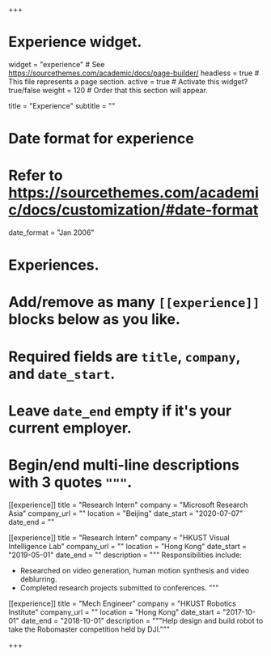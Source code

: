 +++
# Experience widget.
widget = "experience"  # See https://sourcethemes.com/academic/docs/page-builder/
headless = true  # This file represents a page section.
active = true  # Activate this widget? true/false
weight = 120  # Order that this section will appear.

title = "Experience"
subtitle = ""

# Date format for experience
#   Refer to https://sourcethemes.com/academic/docs/customization/#date-format
date_format = "Jan 2006"

# Experiences.
#   Add/remove as many `[[experience]]` blocks below as you like.
#   Required fields are `title`, `company`, and `date_start`.
#   Leave `date_end` empty if it's your current employer.
#   Begin/end multi-line descriptions with 3 quotes `"""`.
[[experience]]
  title = "Research Intern"
  company = "Microsoft Research Asia"
  company_url = ""
  location = "Beijing"
  date_start = "2020-07-07"
  date_end = ""

[[experience]]
  title = "Research Intern"
  company = "HKUST Visual Intelligence Lab"
  company_url = ""
  location = "Hong Kong"
  date_start = "2019-05-01"
  date_end = ""
  description = """
  Responsibilities include:

  * Researched on video generation, human motion synthesis and video deblurring.
  * Completed research projects submitted to conferences.
      """

[[experience]]
  title = "Mech Engineer"
  company = "HKUST Robotics Institute"
  company_url = ""
  location = "Hong Kong"
  date_start = "2017-10-01"
  date_end = "2018-10-01"
  description = """Help design and build robot to take the Robomaster competition held by DJI."""

+++
